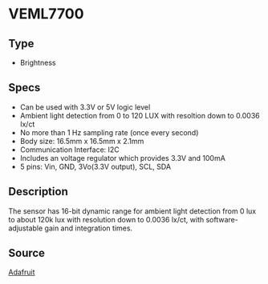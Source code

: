 # VEML7700

## Type

- Brightness

## Specs

- Can be used with 3.3V or 5V logic level
- Ambient light detection from 0 to 120 LUX with resoltion down to 0.0036 lx/ct
- No more than 1 Hz sampling rate (once every second)
- Body size: 16.5mm x 16.5mm x 2.1mm
- Communication Interface: I2C
- Includes an voltage regulator which provides 3.3V and 100mA
- 5 pins: Vin, GND, 3Vo(3.3V output), SCL, SDA 

## Description

The sensor has 16-bit dynamic range for ambient light detection from 0 lux to about 120k lux with resolution down to 0.0036 lx/ct, with software-adjustable gain and integration times.

## Source
[Adafruit](https://learn.adafruit.com/adafruit-veml7700)
